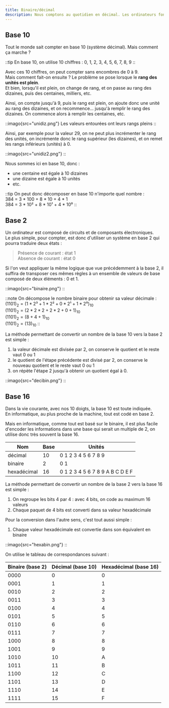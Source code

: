 ```yaml
---
title: Binaire/décimal
description: Nous comptons au quotidien en décimal. Les ordinateurs fonctionnent avec des 0 et des 1, en base 2, c'est le binaire. Quatre bits forment une valeur que l'on peut coder en hexadécimal (base 16).
---
```


## Base 10
Tout le monde sait compter en base 10 (système décimal). Mais comment ça marche ?

::tip
En base 10, on utilise 10 chiffres : 0, 1, 2, 3, 4, 5, 6, 7, 8, 9
::
    

Avec ces 10 chiffres, on peut compter sans encombres de 0 à 9.  
Mais comment fait-on ensuite ? Le problème se pose lorsque le **rang des unités est plein**.  
Et bien, lorsqu'il est plein, on change de rang, et on passe au rang des dizaines, puis des centaines, milliers, etc.  

Ainsi, on compte jusqu'à 9, puis le rang est plein, on ajoute donc une unité au rang des dizaines, et on recommence... jusqu'à remplir le rang des dizaines. On commence alors à remplir les centaines, etc.

::imago{src="unidiz.png"}
Les valeurs entourées ont leurs rangs pleins
::

Ainsi, par exemple pour la valeur 29, on ne peut plus incrémenter le rang des unités, on incrémente donc le rang supérieur (les dizaines), et on remet les rangs inférieurs (unités) à 0.

::imago{src="unidiz2.png"}
::

Nous sommes ici en base 10, donc :
- une centaine est égale à 10 dizaines
- une dizaine est égale à 10 unités
- etc.

::tip
On peut donc décomposer en base 10 n'importe quel nombre :  
384 = 3 * 100 + 8 * 10 + 4 * 1  
384 = 3 * 10² + 8 * 10¹ + 4 * 10⁰
::

## Base 2
Un ordinateur est composé de circuits et de composants électroniques.  
Le plus simple, pour compter, est donc d'utiliser un système en base 2 qui pourra traduire deux états : 
> Présence de courant : état 1  
> Absence de courant : état 0

Si l'on veut appliquer la même logique que vue précédemment à la base 2, il suffira de transposer ces mêmes règles à un ensemble de valeurs de base composé de deux éléments : 0 et 1.  

::imago{src="binaire.png"}
::

::note
On décompose le nombre binaire pour obtenir sa valeur décimale :  
$(1101)_2 = (1 * 2³ + 1 * 2² + 0 * 2¹ + 1 * 2⁰)_{10}$  
$(1101)_2 = (2*2*2 + 2*2 + 0 + 1)_{10}$    
$(1101)_2 = (8 + 4 + 1)_{10}$    
$(1101)_2 = (13)_{10}$
::

La méthode permettant de convertir un nombre de la base 10 vers la base 2 est simple :  

1. la valeur décimale est divisée par 2, on conserve le quotient et le reste vaut 0 ou 1
2. le quotient de l'étape précédente est divisé par 2, on conserve le nouveau quotient et le reste vaut 0 ou 1  
3. on répète l'étape 2 jusqu'à obtenir un quotient égal à 0.  

::imago{src="decibin.png"}
::

## Base 16
Dans la vie courante, avec nos 10 doigts, la base 10 est toute indiquée.  
En informatique, au plus proche de la machine, tout est codé en base 2.  

Mais en informatique, comme tout est basé sur le binaire, il est plus facile d'encoder les informations dans une base qui serait un multiple de 2, on utilise donc très souvent la base 16.

| Nom         | Base | Unités                          |
| ----------- | ---- | ------------------------------- |
| décimal     | 10   | 0 1 2 3 4 5 6 7 8 9             |
| binaire     | 2    | 0 1                             |
| hexadécimal | 16   | 0 1 2 3 4 5 6 7 8 9 A B C D E F |

La méthode permettant de convertir un nombre de la base 2 vers la base 16 est simple :

1. On regroupe les bits 4 par 4 : avec 4 bits, on code au maximum 16 valeurs
2. Chaque paquet de 4 bits est converti dans sa valeur hexadécimale

Pour la conversion dans l'autre sens, c'est tout aussi simple :

1. Chaque valeur hexadécimale est convertie dans son équivalent en binaire

::imago{src="hexabin.png"}
::

On utilise le tableau de correspondances suivant :

| Binaire (base 2) | Décimal (base 10) | Hexadécimal (base 16) |
| ---------------- | ----------------- | --------------------- |
| 0000             | 0                 | 0                     |
| 0001             | 1                 | 1                     |
| 0010             | 2                 | 2                     |
| 0011             | 3                 | 3                     |
| 0100             | 4                 | 4                     |
| 0101             | 5                 | 5                     |
| 0110             | 6                 | 6                     |
| 0111             | 7                 | 7                     |
| 1000             | 8                 | 8                     |
| 1001             | 9                 | 9                     |
| 1010             | 10                | A                     |
| 1011             | 11                | B                     |
| 1100             | 12                | C                     |
| 1101             | 13                | D                     |
| 1110             | 14                | E                     |
| 1111             | 15                | F                     |
